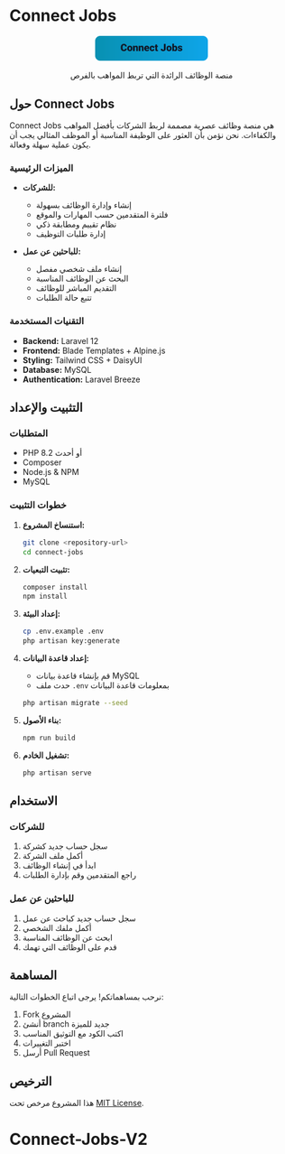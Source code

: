 # Connect Jobs

<p align="center">
    <img src="/public/images/logo.svg" width="200" alt="Connect Jobs Logo">
</p>

<p align="center">
منصة الوظائف الرائدة التي تربط المواهب بالفرص
</p>

## حول Connect Jobs

Connect Jobs هي منصة وظائف عصرية مصممة لربط الشركات بأفضل المواهب والكفاءات. نحن نؤمن بأن العثور على الوظيفة المناسبة أو الموظف المثالي يجب أن يكون عملية سهلة وفعالة.

### الميزات الرئيسية

- **للشركات:**
  - إنشاء وإدارة الوظائف بسهولة
  - فلترة المتقدمين حسب المهارات والموقع
  - نظام تقييم ومطابقة ذكي
  - إدارة طلبات التوظيف

- **للباحثين عن عمل:**
  - إنشاء ملف شخصي مفصل
  - البحث عن الوظائف المناسبة
  - التقديم المباشر للوظائف
  - تتبع حالة الطلبات

### التقنيات المستخدمة

- **Backend:** Laravel 12
- **Frontend:** Blade Templates + Alpine.js
- **Styling:** Tailwind CSS + DaisyUI
- **Database:** MySQL
- **Authentication:** Laravel Breeze


## التثبيت والإعداد

### المتطلبات

- PHP 8.2 أو أحدث
- Composer
- Node.js & NPM
- MySQL

### خطوات التثبيت

1. **استنساخ المشروع:**
   ```bash
   git clone <repository-url>
   cd connect-jobs
   ```

2. **تثبيت التبعيات:**
   ```bash
   composer install
   npm install
   ```

3. **إعداد البيئة:**
   ```bash
   cp .env.example .env
   php artisan key:generate
   ```

4. **إعداد قاعدة البيانات:**
   - قم بإنشاء قاعدة بيانات MySQL
   - حدث ملف `.env` بمعلومات قاعدة البيانات
   ```bash
   php artisan migrate --seed
   ```

5. **بناء الأصول:**
   ```bash
   npm run build
   ```

6. **تشغيل الخادم:**
   ```bash
   php artisan serve
   ```

## الاستخدام

### للشركات
1. سجل حساب جديد كشركة
2. أكمل ملف الشركة
3. ابدأ في إنشاء الوظائف
4. راجع المتقدمين وقم بإدارة الطلبات

### للباحثين عن عمل
1. سجل حساب جديد كباحث عن عمل
2. أكمل ملفك الشخصي
3. ابحث عن الوظائف المناسبة
4. قدم على الوظائف التي تهمك

## المساهمة

نرحب بمساهماتكم! يرجى اتباع الخطوات التالية:

1. Fork المشروع
2. أنشئ branch جديد للميزة
3. اكتب الكود مع التوثيق المناسب
4. اختبر التغييرات
5. أرسل Pull Request

## الترخيص

هذا المشروع مرخص تحت [MIT License](https://opensource.org/licenses/MIT).
# Connect-Jobs-V2
